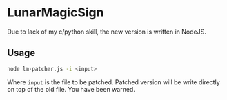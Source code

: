 # LunarMagicSign

Due to lack of my c/python skill, the new version is written in NodeJS.

## Usage
```bash
node lm-patcher.js -i <input>
```

Where `input` is the file to be patched. Patched version will be write directly on top of the old file. You have been warned.

